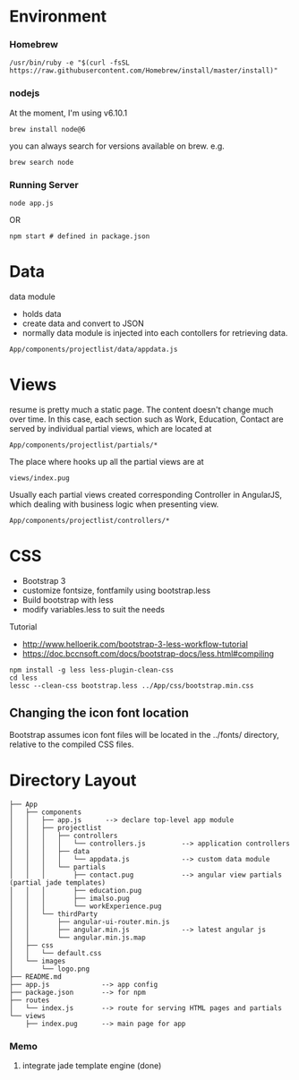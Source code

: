 # Environment
### Homebrew
```
/usr/bin/ruby -e "$(curl -fsSL https://raw.githubusercontent.com/Homebrew/install/master/install)"
```

### nodejs

At the moment, I'm using v6.10.1
```
brew install node@6
```

you can always search for versions available on brew.
e.g.
```
brew search node
```

### Running Server
```
node app.js
```
OR
```
npm start # defined in package.json
```

# Data 
data module
* holds data 
* create data and convert to JSON 
* normally data module is injected into each contollers for retrieving data.
```
App/components/projectlist/data/appdata.js
```

# Views
resume is pretty much a static page. The content doesn't change much over time. 
In this case, each section such as Work, Education, Contact are served by individual partial views, which are located at
```
App/components/projectlist/partials/*
```
The place where hooks up all the partial views are at
```
views/index.pug
```

Usually each partial views created corresponding Controller in AngularJS, which dealing with business logic when presenting view.
```
App/components/projectlist/controllers/*
```

# CSS
* Bootstrap 3
* customize fontsize, fontfamily using bootstrap.less
* Build bootstrap with less
* modify variables.less to suit the needs

Tutorial
* http://www.helloerik.com/bootstrap-3-less-workflow-tutorial
* https://doc.bccnsoft.com/docs/bootstrap-docs/less.html#compiling

```
npm install -g less less-plugin-clean-css
cd less
lessc --clean-css bootstrap.less ../App/css/bootstrap.min.css
```

## Changing the icon font location
Bootstrap assumes icon font files will be located in the ../fonts/ directory, relative to the compiled CSS files.


# Directory Layout
```
├── App
│   ├── components
│   │   ├── app.js      --> declare top-level app module
│   │   ├── projectlist 
│   │   │   ├── controllers
│   │   │   │   └── controllers.js         --> application controllers
│   │   │   ├── data
│   │   │   │   └── appdata.js             --> custom data module 
│   │   │   └── partials
│   │   │       ├── contact.pug            --> angular view partials (partial jade templates) 
│   │   │       ├── education.pug
│   │   │       ├── imalso.pug
│   │   │       └── workExperience.pug
│   │   └── thirdParty                    
│   │       ├── angular-ui-router.min.js
│   │       ├── angular.min.js             --> latest angular js
│   │       └── angular.min.js.map
│   ├── css
│   │   └── default.css
│   └── images
│       └── logo.png
├── README.md
├── app.js             --> app config
├── package.json       --> for npm
├── routes            
│   └── index.js       --> route for serving HTML pages and partials
└── views
    ├── index.pug      --> main page for app

```

### Memo
1. integrate jade template engine (done)

